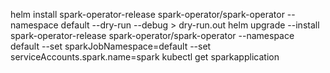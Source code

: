 helm install spark-operator-release  spark-operator/spark-operator --namespace default --dry-run --debug  > dry-run.out
helm upgrade --install spark-operator-release  spark-operator/spark-operator --namespace default --set sparkJobNamespace=default --set serviceAccounts.spark.name=spark
kubectl get  sparkapplication
